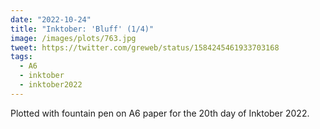 ```yaml
---
date: "2022-10-24"
title: "Inktober: 'Bluff' (1/4)"
image: /images/plots/763.jpg
tweet: https://twitter.com/greweb/status/1584245461933703168
tags:
  - A6
  - inktober
  - inktober2022
---
```


Plotted with fountain pen on A6 paper for the 20th day of Inktober 2022.
